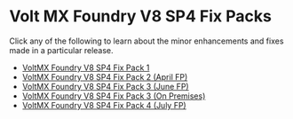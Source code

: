                           

Volt MX  Foundry V8 SP4 Fix Packs
============================

Click any of the following to learn about the minor enhancements and fixes made in a particular release.

*   [VoltMX Foundry V8 SP4 Fix Pack 1](V8SP4Fixpack1.md#volt-mx-foundry-v8-service-pack-4-fix-pack-1)
*   [VoltMX Foundry V8 SP4 Fix Pack 2 (April FP)](V8SP4Fixpack2.md)
*   [VoltMX Foundry V8 SP4 Fix Pack 3 (June FP)](V8SP4Fixpack3.md)
*   [VoltMX Foundry V8 SP4 Fix Pack 3 (On Premises)](V8SP4Fixpack3_OnPrem_.md)
*   [VoltMX Foundry V8 SP4 Fix Pack 4 (July FP)](V8SP4Fixpack4.md)
